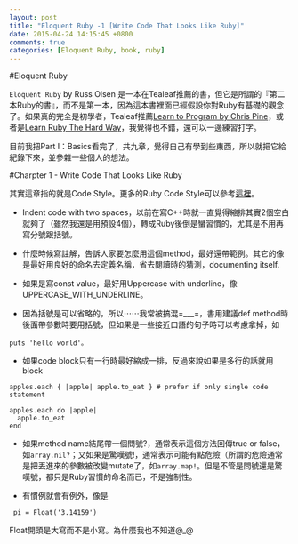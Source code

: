 ```yaml
---
layout: post
title: "Eloquent Ruby -1 [Write Code That Looks Like Ruby]"
date: 2015-04-24 14:15:45 +0800
comments: true
categories: [Eloquent Ruby, book, ruby]
---
```


#Eloquent Ruby

`Eloquent Ruby` by Russ Olsen 是一本在Tealeaf推薦的書，但它是所謂的『第二本Ruby的書』，而不是第一本，因為這本書裡面已經假設你對Ruby有基礎的觀念了。如果真的完全是初學者，Tealeaf推薦[Learn to Program by Chris Pine](https://pine.fm/LearnToProgram/)，或者是[Learn Ruby The Hard Way](http://learnrubythehardway.org/book/)，我覺得也不錯，還可以一邊練習打字。

目前我把Part I：Basics看完了，共九章，覺得自己有學到些東西，所以就把它給紀錄下來，並參雜一些個人的想法。

#Charpter 1 - Write Code That Looks Like Ruby

其實這章指的就是Code Style。更多的Ruby Code Style可以參考[這裡](https://github.com/bbatsov/ruby-style-guide)。

- Indent code with two spaces，以前在寫C++時就一直覺得縮排其實2個空白就夠了（雖然我還是用預設4個），轉成Ruby後倒是蠻習慣的，尤其是不用再寫分號跟括號。

- 什麼時候寫註解，告訴人家要怎麼用這個method，最好還帶範例。其它的像是最好用良好的命名去定義名稱，省去閱讀時的猜測，documenting itself.

- 如果是寫const value，最好用Uppercase with underline，像UPPERCASE_WITH_UNDERLINE。

- 因為括號是可以省略的，所以⋯⋯我常被搞混=___=，書用建議def method時後面帶參數時要用括號，但如果是一些接近口語的句子時可以考慮拿掉，如

```
puts 'hello world'。
```

- 如果code block只有一行時最好縮成一排，反過來說如果是多行的話就用block

```
apples.each { |apple| apple.to_eat } # prefer if only single code statement

apples.each do |apple|
  apple.to_eat
end
```

- 如果method name結尾帶一個問號?，通常表示這個方法回傳true or false，如`array.nil?`；又如果是驚嘆號!，通常表示可能有點危險（所謂的危險通常是把丟進來的參數被改變mutate了，如`array.map!`。但是不管是問號還是驚嘆號，都只是Ruby習慣的命名而已，不是強制性。

- 有慣例就會有例外，像是

```
 pi = Float('3.14159')
```

Float開頭是大寫而不是小寫。為什麼我也不知道@_@